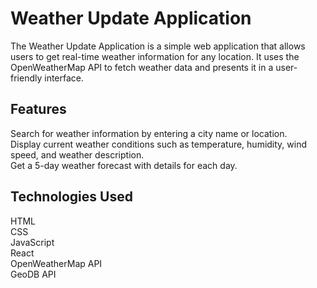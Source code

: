 # Weather Update Application

The Weather Update Application is a simple web application that allows users to get real-time weather information for any location. It uses the OpenWeatherMap API to fetch weather data and presents it in a user-friendly interface.


## Features
Search for weather information by entering a city name or location. \
Display current weather conditions such as temperature, humidity, wind speed, and weather description.\
Get a 5-day weather forecast with details for each day. 


## Technologies Used
HTML \
CSS \
JavaScript \
React \
OpenWeatherMap API \
GeoDB API 
